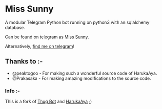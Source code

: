 # Miss Sunny
A modular Telegram Python bot running on python3 with an sqlalchemy database.

Can be found on telegram as [Miss Sunny](https://t.me/misssunny_bot).

Alternatively, [find me on telegram](https://t.me/noobvishal)!

## Thanks to :-

* @peaktogoo - For making such a wonderful source code of HarukaAya.
* @Prakasaka - For making amazing modifications to the source code.

### Info :-

This is a fork of [Thug Bot](https://t.me/TheThuggBot) and [HarukaAya](https://t.me/HarukaAyaBot) ;)
